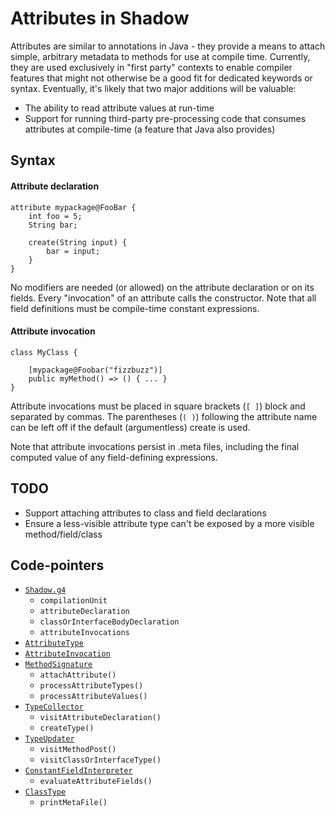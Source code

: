 # Attributes in Shadow

Attributes are similar to annotations in Java - they provide a means to attach simple, arbitrary metadata to methods for
use at compile time. Currently, they are used exclusively in "first party" contexts to enable compiler features that
might not otherwise be a good fit for dedicated keywords or syntax. Eventually, it's likely that two major additions
will be valuable:

- The ability to read attribute values at run-time
- Support for running third-party pre-processing code that consumes attributes at compile-time (a feature that Java also
  provides)

## Syntax

#### Attribute declaration

```
attribute mypackage@FooBar {
    int foo = 5;
    String bar;
	
	create(String input) {
		bar = input;
	}	
}
```

No modifiers are needed (or allowed) on the attribute declaration or on its fields. Every "invocation" of an attribute
calls the constructor. Note that all field definitions must be compile-time constant expressions.

#### Attribute invocation

```
class MyClass {

    [mypackage@Foobar("fizzbuzz")]
    public myMethod() => () { ... }
}
```

Attribute invocations must be placed in square brackets (`[ ]`) block and separated by commas. The parentheses (`( )`) following
the attribute name can be left off if the default (argumentless) create is used. 

Note that attribute invocations persist in .meta files, including the final computed value of any field-defining
expressions.

## TODO

- Support attaching attributes to class and field declarations
- Ensure a less-visible attribute type can't be exposed by a more visible method/field/class

## Code-pointers

- [`Shadow.g4`](../src/main/antlr4/Shadow.g4)
    - `compilationUnit`
    - `attributeDeclaration`
    - `classOrInterfaceBodyDeclaration`
    - `attributeInvocations`
- [`AttributeType`](../src/main/java/shadow/typecheck/type/AttributeType.java)
- [`AttributeInvocation`](../src/main/java/shadow/typecheck/type/AttributeInvocation.java)
- [`MethodSignature`](../src/main/java/shadow/typecheck/type/MethodSignature.java)
    - `attachAttribute()`
    - `processAttributeTypes()`
    - `processAttributeValues()`
- [`TypeCollector`](../src/main/java/shadow/typecheck/TypeCollector.java)
    - `visitAttributeDeclaration()`
    - `createType()`
- [`TypeUpdater`](../src/main/java/shadow/typecheck/TypeUpdater.java)
    - `visitMethodPost()`
    - `visitClassOrInterfaceType()`
- [`ConstantFieldInterpreter`](../src/main/java/shadow/interpreter/ConstantFieldInterpreter.java)
    - `evaluateAttributeFields()`
- [`ClassType`](../src/main/java/shadow/typecheck/type/ClassType.java)
    - `printMetaFile()`